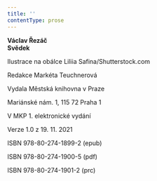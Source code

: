 ```yaml
---
title: ''
contentType: prose
---
```


**Václav Řezáč  
Svědek**

Ilustrace na obálce Liliia Safina/Shutterstock.com

  

Redakce Markéta Teuchnerová

Vydala Městská knihovna v Praze

  

Mariánské nám. 1, 115 72 Praha 1

V MKP 1. elektronické vydání

  

Verze 1.0 z 19. 11. 2021

ISBN 978-80-274-1899-2 (epub)

  

ISBN 978-80-274-1900-5 (pdf)

  

ISBN 978-80-274-1901-2 (prc)
